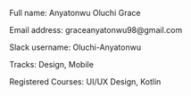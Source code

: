 <p>Full name: Anyatonwu Oluchi Grace </p>
<p>Email address: graceanyatonwu98@gmail.com</p>
<p>Slack username: Oluchi-Anyatonwu </p>
<p>Tracks: Design, Mobile</p>
<p>Registered Courses: UI/UX Design, Kotlin</p>
